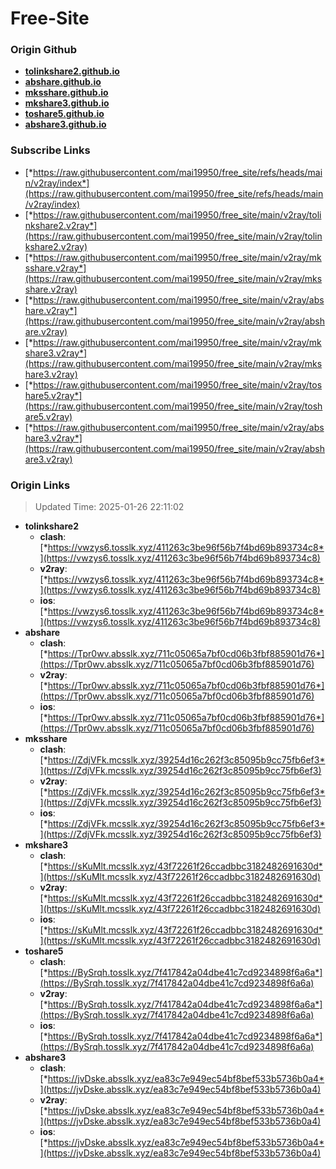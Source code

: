 # Free-Site

### Origin Github

- [**tolinkshare2.github.io**](https://github.com/tolinkshare2/tolinkshare2.github.io)
- [**abshare.github.io**](https://github.com/abshare/abshare.github.io)
- [**mksshare.github.io**](https://github.com/mksshare/mksshare.github.io)
- [**mkshare3.github.io**](https://github.com/mkshare3/mkshare3.github.io)
- [**toshare5.github.io**](https://github.com/toshare5/toshare5.github.io)
- [**abshare3.github.io**](https://github.com/abshare3/abshare3.github.io)

### Subscribe Links

- [*https://raw.githubusercontent.com/mai19950/free_site/refs/heads/main/v2ray/index*](https://raw.githubusercontent.com/mai19950/free_site/refs/heads/main/v2ray/index)
- [*https://raw.githubusercontent.com/mai19950/free_site/main/v2ray/tolinkshare2.v2ray*](https://raw.githubusercontent.com/mai19950/free_site/main/v2ray/tolinkshare2.v2ray)
- [*https://raw.githubusercontent.com/mai19950/free_site/main/v2ray/mksshare.v2ray*](https://raw.githubusercontent.com/mai19950/free_site/main/v2ray/mksshare.v2ray)
- [*https://raw.githubusercontent.com/mai19950/free_site/main/v2ray/abshare.v2ray*](https://raw.githubusercontent.com/mai19950/free_site/main/v2ray/abshare.v2ray)
- [*https://raw.githubusercontent.com/mai19950/free_site/main/v2ray/mkshare3.v2ray*](https://raw.githubusercontent.com/mai19950/free_site/main/v2ray/mkshare3.v2ray)
- [*https://raw.githubusercontent.com/mai19950/free_site/main/v2ray/toshare5.v2ray*](https://raw.githubusercontent.com/mai19950/free_site/main/v2ray/toshare5.v2ray)
- [*https://raw.githubusercontent.com/mai19950/free_site/main/v2ray/abshare3.v2ray*](https://raw.githubusercontent.com/mai19950/free_site/main/v2ray/abshare3.v2ray)

### Origin Links

> Updated Time: 2025-01-26 22:11:02

- **tolinkshare2**
  - **clash**: [*https://vwzys6.tosslk.xyz/411263c3be96f56b7f4bd69b893734c8*](https://vwzys6.tosslk.xyz/411263c3be96f56b7f4bd69b893734c8)
  - **v2ray**: [*https://vwzys6.tosslk.xyz/411263c3be96f56b7f4bd69b893734c8*](https://vwzys6.tosslk.xyz/411263c3be96f56b7f4bd69b893734c8)
  - **ios**: [*https://vwzys6.tosslk.xyz/411263c3be96f56b7f4bd69b893734c8*](https://vwzys6.tosslk.xyz/411263c3be96f56b7f4bd69b893734c8)
- **abshare**
  - **clash**: [*https://Tpr0wv.absslk.xyz/711c05065a7bf0cd06b3fbf885901d76*](https://Tpr0wv.absslk.xyz/711c05065a7bf0cd06b3fbf885901d76)
  - **v2ray**: [*https://Tpr0wv.absslk.xyz/711c05065a7bf0cd06b3fbf885901d76*](https://Tpr0wv.absslk.xyz/711c05065a7bf0cd06b3fbf885901d76)
  - **ios**: [*https://Tpr0wv.absslk.xyz/711c05065a7bf0cd06b3fbf885901d76*](https://Tpr0wv.absslk.xyz/711c05065a7bf0cd06b3fbf885901d76)
- **mksshare**
  - **clash**: [*https://ZdjVFk.mcsslk.xyz/39254d16c262f3c85095b9cc75fb6ef3*](https://ZdjVFk.mcsslk.xyz/39254d16c262f3c85095b9cc75fb6ef3)
  - **v2ray**: [*https://ZdjVFk.mcsslk.xyz/39254d16c262f3c85095b9cc75fb6ef3*](https://ZdjVFk.mcsslk.xyz/39254d16c262f3c85095b9cc75fb6ef3)
  - **ios**: [*https://ZdjVFk.mcsslk.xyz/39254d16c262f3c85095b9cc75fb6ef3*](https://ZdjVFk.mcsslk.xyz/39254d16c262f3c85095b9cc75fb6ef3)
- **mkshare3**
  - **clash**: [*https://sKuMlt.mcsslk.xyz/43f72261f26ccadbbc3182482691630d*](https://sKuMlt.mcsslk.xyz/43f72261f26ccadbbc3182482691630d)
  - **v2ray**: [*https://sKuMlt.mcsslk.xyz/43f72261f26ccadbbc3182482691630d*](https://sKuMlt.mcsslk.xyz/43f72261f26ccadbbc3182482691630d)
  - **ios**: [*https://sKuMlt.mcsslk.xyz/43f72261f26ccadbbc3182482691630d*](https://sKuMlt.mcsslk.xyz/43f72261f26ccadbbc3182482691630d)
- **toshare5**
  - **clash**: [*https://BySrqh.tosslk.xyz/7f417842a04dbe41c7cd9234898f6a6a*](https://BySrqh.tosslk.xyz/7f417842a04dbe41c7cd9234898f6a6a)
  - **v2ray**: [*https://BySrqh.tosslk.xyz/7f417842a04dbe41c7cd9234898f6a6a*](https://BySrqh.tosslk.xyz/7f417842a04dbe41c7cd9234898f6a6a)
  - **ios**: [*https://BySrqh.tosslk.xyz/7f417842a04dbe41c7cd9234898f6a6a*](https://BySrqh.tosslk.xyz/7f417842a04dbe41c7cd9234898f6a6a)
- **abshare3**
  - **clash**: [*https://jvDske.absslk.xyz/ea83c7e949ec54bf8bef533b5736b0a4*](https://jvDske.absslk.xyz/ea83c7e949ec54bf8bef533b5736b0a4)
  - **v2ray**: [*https://jvDske.absslk.xyz/ea83c7e949ec54bf8bef533b5736b0a4*](https://jvDske.absslk.xyz/ea83c7e949ec54bf8bef533b5736b0a4)
  - **ios**: [*https://jvDske.absslk.xyz/ea83c7e949ec54bf8bef533b5736b0a4*](https://jvDske.absslk.xyz/ea83c7e949ec54bf8bef533b5736b0a4)
